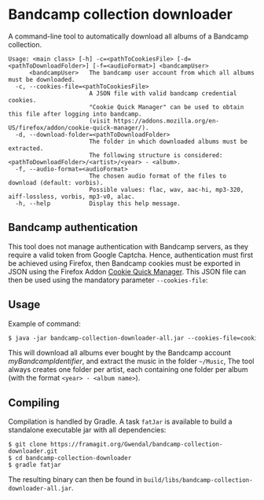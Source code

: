 # Bandcamp collection downloader

A command-line tool to automatically download all albums of a Bandcamp collection.


```
Usage: <main class> [-h] -c=<pathToCookiesFile> [-d=<pathToDownloadFolder>] [-f=<audioFormat>] <bandcampUser>
      <bandcampUser>   The bandcamp user account from which all albums must be downloaded.
  -c, --cookies-file=<pathToCookiesFile>
                       A JSON file with valid bandcamp credential cookies.
                       "Cookie Quick Manager" can be used to obtain this file after logging into bandcamp.
                       (visit https://addons.mozilla.org/en-US/firefox/addon/cookie-quick-manager/).
  -d, --download-folder=<pathToDownloadFolder>
                       The folder in which downloaded albums must be extracted.
                       The following structure is considered: <pathToDownloadFolder>/<artist>/<year> - <album>.
  -f, --audio-format=<audioFormat>
                       The chosen audio format of the files to download (default: vorbis).
                       Possible values: flac, wav, aac-hi, mp3-320, aiff-lossless, vorbis, mp3-v0, alac.
  -h, --help           Display this help message.

```  

## Bandcamp authentication 

This tool does not manage authentication with Bandcamp servers, as they require a valid token from Google Captcha.
Hence, authentication must first be achieved using Firefox, then Bandcamp cookies must be exported in JSON using the Firefox Addon [Cookie Quick Manager](https://addons.mozilla.org/en-US/firefox/addon/cookie-quick-manager/). 
This JSON file can then be used using the mandatory parameter `--cookies-file`:

## Usage

Example of command:

```dtd
$ java -jar bandcamp-collection-downloader-all.jar --cookies-file=cookies.json --download-folder=~/Music myBandcampIdentifier
```

This will download all albums ever bought by the Bandcamp account *myBandcampIdentifier*, 
and extract the music in the folder `~/Music`, 
The tool always creates one folder per artist, each containing one folder per album (with the format `<year> - <album name>`).

## Compiling

Compilation is handled by Gradle.
A task `fatJar` is available to build a standalone executable jar with all dependencies:  

```
$ git clone https://framagit.org/Gwendal/bandcamp-collection-downloader.git
$ cd bandcamp-collection-downloader
$ gradle fatjar
```

The resulting binary can then be found in `build/libs/bandcamp-collection-downloader-all.jar`.

 